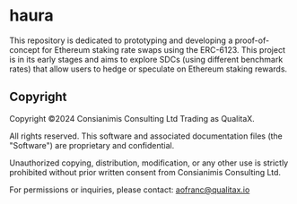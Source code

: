 # haura

This repository is dedicated to prototyping and developing a proof-of-concept for Ethereum staking rate swaps using the ERC-6123. 
This project is in its early stages and aims to explore SDCs (using different benchmark rates) that allow users to hedge or speculate on Ethereum staking rewards.

## Copyright

Copyright ©2024 Consianimis Consulting Ltd Trading as QualitaX.

All rights reserved. This software and associated documentation files (the "Software") are proprietary and confidential.

Unauthorized copying, distribution, modification, or any other use is strictly prohibited without prior written consent from Consianimis Consulting Ltd.

For permissions or inquiries, please contact: aofranc@qualitax.io
